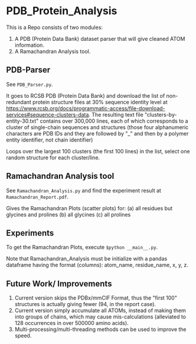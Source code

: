 # PDB_Protein_Analysis

This is a Repo consists of two modules:
1. A PDB (Protein Data Bank) dataset parser that will give cleaned ATOM information.
2. A Ramachandran Analysis tool.

## PDB-Parser
See `PDB_Parser.py`.

It goes to RCSB PDB (Protein Data Bank) and download the list of non-redundant protein structure files at 30% sequence identity level at https://www.rcsb.org/docs/programmatic-access/file-download-services#sequence-clusters-data. The resulting text file "clusters-by-entity-30.txt" contains over 300,000 lines, each of which corresponds to a cluster of single-chain sequences and structures (those four alphanumeric characters are PDB IDs and they are followed by "_" and then by a polymer entity identifier, not chain identifier)

Loops over the largest 100 clusters (the first 100 lines) in the list, select one random structure for each cluster/line.

## Ramachandran Analysis tool
See `Ramachandran_Analysis.py` and find the experiment result at `Ramachandran_Report.pdf`.

Gives the Ramachandran Plots (scatter plots) for:
 (a) all residues but glycines and prolines
 (b) all glycines
 (c) all prolines

## Experiments
To get the Ramachandran Plots, execute  `$python __main__.py`.

Note that Ramachandran_Analysis must be initialize with a pandas dataframe having the format (columns): atom_name, residue_name, x, y, z.

## Future Work/ Improvements
1. Current version skips the PDBx/mmCIF Format, thus the "first 100" structures is actually giving fewer (94, in the report case).
2. Current version simply accumulate all ATOMs, instead of making them into groups of chains, which may cause mis-calculations (alleviated to 128 occurrences in over 500000 amino acids).
3. Multi-processing/multi-threading methods can be used to improve the speed.

